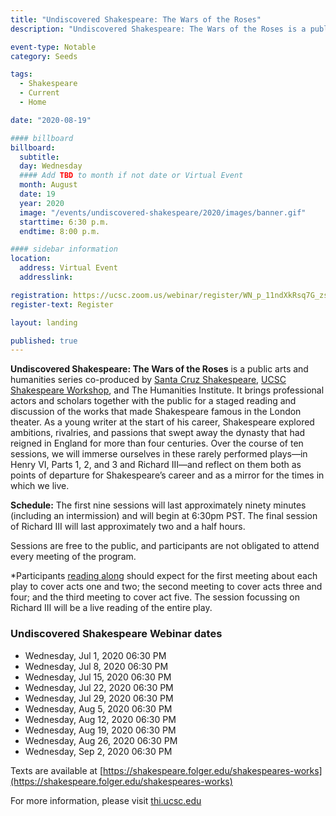 ```yaml
---
title: "Undiscovered Shakespeare: The Wars of the Roses"
description: "Undiscovered Shakespeare: The Wars of the Roses is a public arts and humanities series that brings professional actors and scholars together with the public for live readings and discussion of the works that made Shakespeare famous in the London theater."

event-type: Notable
category: Seeds

tags:
  - Shakespeare
  - Current
  - Home

date: "2020-08-19"

#### billboard
billboard:
  subtitle: 
  day: Wednesday
  #### Add TBD to month if not date or Virtual Event
  month: August
  date: 19
  year: 2020
  image: "/events/undiscovered-shakespeare/2020/images/banner.gif"
  starttime: 6:30 p.m.
  endtime: 8:00 p.m.

#### sidebar information
location:
  address: Virtual Event
  addresslink: 

registration: https://ucsc.zoom.us/webinar/register/WN_p_11ndXkRsq7G_zsFnjN4Q
register-text: Register

layout: landing

published: true
---
```


**Undiscovered Shakespeare: The Wars of the Roses** is a public arts and humanities series co-produced by [Santa Cruz Shakespeare](https://www.santacruzshakespeare.org/), [UCSC Shakespeare Workshop](https://thi.ucsc.edu/centers/shakespeare-workshop/), and The Humanities Institute. It brings professional actors and scholars together with the public for a staged reading and discussion of the works that made Shakespeare famous in the London theater. As a young writer at the start of his career, Shakespeare explored ambitions, rivalries, and passions that swept away the dynasty that had reigned in England for more than four centuries. Over the course of ten sessions, we will immerse ourselves in these rarely performed plays—in Henry VI, Parts 1, 2, and 3 and Richard III—and reflect on them both as points of departure for Shakespeare’s career and as a mirror for the times in which we live.

**Schedule:** The first nine sessions will last approximately ninety minutes (including an intermission) and will begin at 6:30pm PST. The final session of Richard III will last approximately two and a half hours.

Sessions are free to the public, and participants are not obligated to attend every meeting of the program.

*Participants [reading along](https://shakespeare.folger.edu/shakespeares-works/) should expect for the first meeting about each play to cover acts one and two; the second meeting to cover acts three and four; and the third meeting to cover act five. The session focussing on Richard III will be a live reading of the entire play.

### Undiscovered Shakespeare Webinar dates

- Wednesday, Jul 1, 2020 06:30 PM
- Wednesday, Jul 8, 2020 06:30 PM
- Wednesday, Jul 15, 2020 06:30 PM
- Wednesday, Jul 22, 2020 06:30 PM
- Wednesday, Jul 29, 2020 06:30 PM
- Wednesday, Aug 5, 2020 06:30 PM
- Wednesday, Aug 12, 2020 06:30 PM
- Wednesday, Aug 19, 2020 06:30 PM
- Wednesday, Aug 26, 2020 06:30 PM
- Wednesday, Sep 2, 2020 06:30 PM

Texts are available at
[https://shakespeare.folger.edu/shakespeares-works](https://shakespeare.folger.edu/shakespeares-works)

For more information, please visit [thi.ucsc.edu](https://thi.ucsc.edu)

